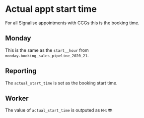 # Actual appt start time

For all Signalise appointments with CCGs this
is the booking time.

## Monday

This is the same as the `start__hour` from 
`monday.booking_sales_pipeline_2020_21`.

## Reporting

The `actual_start_time` is set as the booking
start time.

## Worker 

The value of `actual_start_time` is outputed
as `HH:MM`